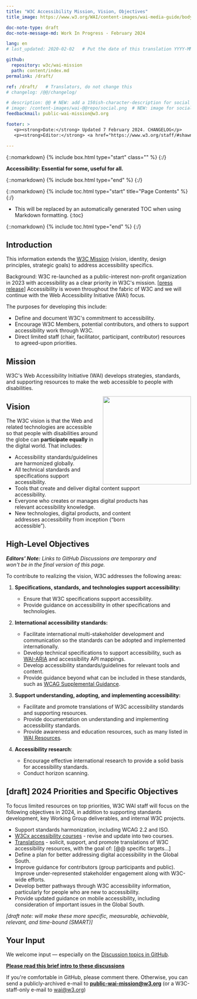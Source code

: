 ```yaml
---
title: "W3C Accessibility Mission, Vision, Objectives"
title_image: https://www.w3.org/WAI/content-images/wai-media-guide/body.svg

doc-note-type: draft
doc-note-message-md: Work In Progress - February 2024

lang: en
# last_updated: 2020-02-02   # Put the date of this translation YYYY-MM-DD (with month in the middle)

github:
  repository: w3c/wai-mission
  path: content/index.md
permalink: /draft/

ref: /draft/   # Translators, do not change this
# changelog: /@@/changelog/

# description: @@ # NEW: add a 150ish-character-description for social media   # translate the description
# image: /content-images/wai-@@repo/social.png  # NEW: image for social media
feedbackmail: public-wai-mission@w3.org

footer: >
   <p><strong>Date:</strong> Updated 7 February 2024. CHANGELOG</p>
   <p><strong>Editor:</strong> <a href="https://www.w3.org/staff/#shawn">Shawn Lawton Henry</a>. Contributors: Kevin White, Ruoxi Ran, Daniel Montalvo, Michael Cooper, and many others.</p>

---
```


{::nomarkdown}
{% include box.html type="start" class="" %}
{:/}

**Accessibility: Essential for some, useful for all.**

{::nomarkdown}
{% include box.html type="end" %}
{:/}

{::nomarkdown}
{% include toc.html type="start" title="Page Contents" %}
{:/}

- This will be replaced by an automatically generated TOC when using Markdown formatting.
{:toc}

{::nomarkdown}
{% include toc.html type="end" %}
{:/}

## Introduction

This information extends the [W3C Mission](https://www.w3.org/mission/) (vision, identity, design principles, strategic goals) to address accessibility specifics.

Background: W3C re-launched as a public-interest non-profit organization in 2023 with accessibility as a clear priority in W3C's mission. [[press release](https://www.w3.org/press-releases/2023/w3c-le-launched/)] Accessibility is woven throughout the fabric of W3C and we will continue with the Web Accessibility Initiative (WAI) focus.

The purposes for developing this include:
* Define and document W3C's commitment to accessibility.
* Encourage W3C Members, potential contributors, and others to support accessibility work through W3C.
* Direct limited staff (chair, facilitator, participant, contributor) resources to agreed-upon priorities.

## Mission

W3C's Web Accessibility Initiative (WAI) develops strategies, standards, and supporting resources to make the web accessible to people with disabilities.

<img src="https://www.w3.org/WAI/content-images/wai-fundamentals-overview/still-dog-outside.png" alt="" style="float:right; margin-left:1em; width:240px; clear:both;" />
<div style="float:right; margin-left:1em; width:90px; clear:both;"><br><br>
<img src="https://www.w3.org/WAI/content-images/wai-fundamentals-overview/two-smiling.png" alt="" /><br><br>
<img src="https://www.w3.org/WAI/content-images/wai-fundamentals-overview/low-vision.png" alt="" /><br><br>
<img src="https://www.w3.org/WAI/content-images/wai-fundamentals-overview/older-user-laptop.png" alt="" /><br><br>
<img src="https://www.w3.org/WAI/content-images/wai-fundamentals-overview/sip-puff.png"  alt="" /><br><br>
<img src="https://www.w3.org/WAI/content-images/wai-fundamentals-overview/hearing-aid.png" alt="" /><br><br>
<img src="https://www.w3.org/WAI/content-images/wai-fundamentals-overview/low-vision-pizza.png" alt="" /><br><br>
<img src="https://www.w3.org/WAI/content-images/wai-fundamentals-overview/mobile-outside.png" alt="" />
</div>
<div style="float:right; margin-left:1em; width:77px; clear:both;"><br><br>
<img src="https://www.w3.org/WAI/content-images/wai-media-guide/ear.svg" alt="" /><br><br> 
<img src="https://www.w3.org/WAI/content-images/wai-media-guide/eye.svg" alt="" /><br><br>
<img src="https://www.w3.org/WAI/content-images/wai-media-guide/brain.svg" alt="" /><br><br>
<img src="https://www.w3.org/WAI/content-images/wai-media-guide/hand.svg" alt="" /><br><br>
<img src="https://www.w3.org/WAI/content-images/wai-media-guide/speech.svg" alt="" />
</div>

## Vision

The W3C vision is that the Web and related technologies are accessible so that people with disabilities around the globe can **participate equally** in the digital world. That includes:
* Accessibility standards/guidelines are harmonized globally.
* All technical standards and specifications support accessibility.
* Tools that create and deliver digital content support accessibility.
* Everyone who creates or manages digital products has relevant accessibility knowledge.
* New technologies, digital products, and content addresses accessibility from inception (“born accessible”).

## High-Level Objectives

_**Editors' Note:** Links to GitHub Discussions are temporary and won't be in the final version of this page._

To contribute to realizing the vision, W3C addresses the following areas:

1. **Specifications, standards, and technologies support accessibility:**
   - Ensure that W3C specifications support accessibility.
   - Provide guidance on accessibility in other specifications and technologies.

2. **International accessibility standards:**
   - Facilitate international multi-stakeholder development and communication so the standards can be adopted and implemented internationally.
   - Develop technical specifications to support accessibility, such as [WAI-ARIA](https://www.w3.org/WAI/standards-guidelines/aria/) and accessibility API mappings.
   - Develop accessibility standards/guidelines for relevant tools and content.
   - Provide guidance beyond what can be included in these standards, such as [WCAG Supplemental Guidance](https://www.w3.org/WAI/WCAG2/supplemental/about/).
   
3. **Support understanding, adopting, and implementing accessibility:**
   - Facilitate and promote translations of W3C accessibility standards and supporting resources.
   - Provide documentation on understanding and implementing accessibility standards.
   - Provide awareness and education resources, such as many listed in [WAI Resources](https://www.w3.org/WAI/resources/).

4. **Accessibility research**:
   - Encourage effective international research to provide a solid basis for accessibility standards.
   - Conduct horizon scanning.

## [draft] 2024 Priorities and Specific Objectives

To focus limited resources on top priorities, W3C WAI staff will focus on the following objectives in 2024, in addition to supporting standards development, key Working Group deliverables, and internal W3C projects.

- Support standards harmonization, including WCAG 2.2 and ISO.
- [W3Cx accessibility courses](https://www.w3.org/WAI/courses/foundations-course/) - revise and update into two courses.
- [Translations](https://www.w3.org/WAI/translations/) - solicit, support, and promote translations of W3C accessibility resources, with the goal of: [@@ specific targets...]
- Define a plan for better addressing digital accessibility in the Global South.
- Improve guidance for contributors (group participants and public). Improve under-represented stakeholder engagement along with W3C-wide efforts.
- Develop better pathways through W3C accessibility information, particularly for people who are new to accessibility.
- Provide updated guidance on mobile accessibility, including consideration of important issues in the Global South.

_[draft note: will make these more specific, measurable, achievable, relevant, and time-bound (SMART)]_

## Your Input

We welcome input &mdash; especially on the [Discussion topics in GitHub](https://github.com/w3c/wai-mission/discussions).

**[Please read this brief intro to these discussions](https://github.com/w3c/wai-mission/discussions/2)**

If you're comfortable in GitHub, please comment there. Otherwise, you can send a publicly-archived e-mail to **public-wai-mission@w3.org** (or a W3C-staff-only e-mail to wai@w3.org)

<img src="https://www.w3.org/WAI/content-images/wai-fundamentals-overview/banner-with-blur.png" alt="" />

